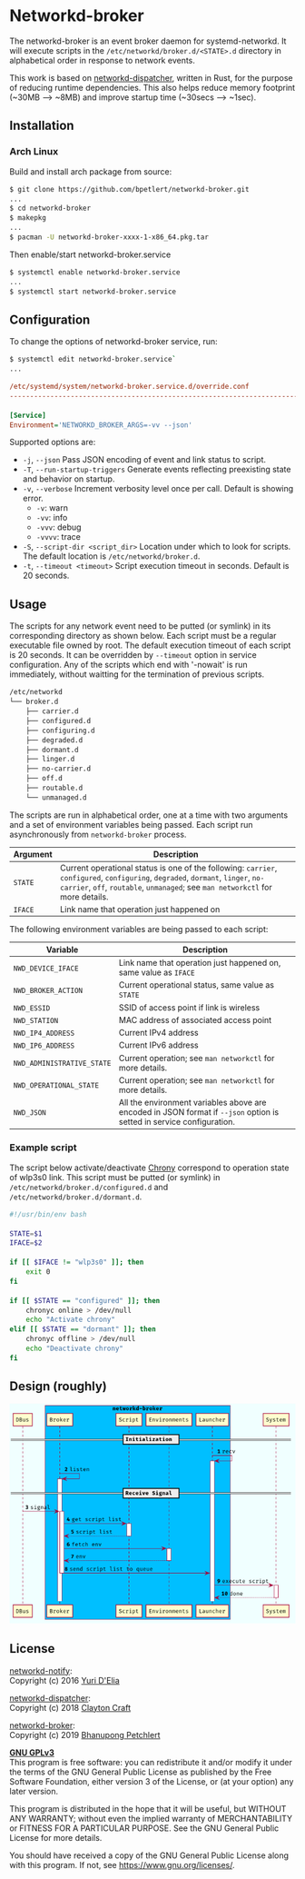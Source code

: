# Networkd-broker

The networkd-broker is an event broker daemon for systemd-networkd. It will execute scripts in the `/etc/networkd/broker.d/<STATE>.d` directory in alphabetical order in response to network events.

This work is based on [networkd-dispatcher](https://gitlab.com/craftyguy/networkd-dispatcher), written in Rust, for the purpose of reducing runtime dependencies. This also helps reduce memory footprint (~30MB &longrightarrow; ~8MB) and improve startup time (~30secs &longrightarrow; ~1sec).

## Installation

### Arch Linux

Build and install arch package from source:

```bash
$ git clone https://github.com/bpetlert/networkd-broker.git
...
$ cd networkd-broker
$ makepkg
...
$ pacman -U networkd-broker-xxxx-1-x86_64.pkg.tar
```

Then enable/start networkd-broker.service

```bash
$ systemctl enable networkd-broker.service
...
$ systemctl start networkd-broker.service
```

## Configuration

To change the options of networkd-broker service, run:

```bash
$ systemctl edit networkd-broker.service`
...
```

```ini
/etc/systemd/system/networkd-broker.service.d/override.conf
-------------------------------------------------------------------------

[Service]
Environment='NETWORKD_BROKER_ARGS=-vv --json'
```

Supported options are:

- `-j`, `--json`
  Pass JSON encoding of event and link status to script.
- `-T`, `--run-startup-triggers`
  Generate events reflecting preexisting state and behavior on startup.
- `-v`, `--verbose`
  Increment verbosity level once per call. Default is showing error.
  - `-v`: warn
  - `-vv`: info
  - `-vvv`: debug
  - `-vvvv`: trace
- `-S`, `--script-dir <script_dir>`
  Location under which to look for scripts. The default location is `/etc/networkd/broker.d`.
- `-t`, `--timeout <timeout>`
  Script execution timeout in seconds. Default is 20 seconds.

## Usage

The scripts for any network event need to be putted (or symlink) in its corresponding directory as shown below. Each script must be a regular executable file owned by root. The default execution timeout of each script is 20 seconds. It can be overridden by `--timeout` option in service configuration. Any of the scripts which end with '-nowait' is run immediately, without waitting for the termination of previous scripts.

```bash
/etc/networkd
└── broker.d
    ├── carrier.d
    ├── configured.d
    ├── configuring.d
    ├── degraded.d
    ├── dormant.d
    ├── linger.d
    ├── no-carrier.d
    ├── off.d
    ├── routable.d
    └── unmanaged.d
```

The scripts are run in alphabetical order, one at a time with two arguments and a set of environment variables being passed. Each script run asynchronously from `networkd-broker` process.

| Argument | Description                                                                                                                                                                                                       |
| -------- | ----------------------------------------------------------------------------------------------------------------------------------------------------------------------------------------------------------------- |
| `STATE`  | Current operational status is one of the following: `carrier`, `configured`, `configuring`, `degraded`, `dormant`, `linger`, `no-carrier`, `off`, `routable`, `unmanaged`; see `man networkctl` for more details. |
| `IFACE`  | Link name that operation just happened on                                                                                                                                                                         |

The following environment variables are being passed to each script:

| Variable                   | Description                                                                                                           |
| -------------------------- | --------------------------------------------------------------------------------------------------------------------- |
| `NWD_DEVICE_IFACE`         | Link name that operation just happened on, same value as `IFACE`                                                      |
| `NWD_BROKER_ACTION`        | Current operational status, same value as `STATE`                                                                     |
| `NWD_ESSID`                | SSID of access point if link is wireless                                                                              |
| `NWD_STATION`              | MAC address of associated access point                                                                                |
| `NWD_IP4_ADDRESS`          | Current IPv4 address                                                                                                  |
| `NWD_IP6_ADDRESS`          | Current IPv6 address                                                                                                  |
| `NWD_ADMINISTRATIVE_STATE` | Current operation; see `man networkctl` for more details.                                                             |
| `NWD_OPERATIONAL_STATE`    | Current operation; see `man networkctl` for more details.                                                             |
| `NWD_JSON`                 | All the environment variables above are encoded in JSON format if `--json` option is setted in service configuration. |

### Example script

The script below activate/deactivate [Chrony](https://wiki.archlinux.org/index.php/Chrony) correspond to operation state of wlp3s0 link. This script must be putted (or symlink) in `/etc/networkd/broker.d/configured.d` and `/etc/networkd/broker.d/dormant.d`.

```bash
#!/usr/bin/env bash

STATE=$1
IFACE=$2

if [[ $IFACE != "wlp3s0" ]]; then
    exit 0
fi

if [[ $STATE == "configured" ]]; then
    chronyc online > /dev/null
    echo "Activate chrony"
elif [[ $STATE == "dormant" ]]; then
    chronyc offline > /dev/null
    echo "Deactivate chrony"
fi
```

## Design (roughly)

![Sequence Diagram](docs/assets/networkd-broker.png)

## License

[networkd-notify](https://github.com/wavexx/networkd-notify):\
Copyright (c) 2016 [Yuri D'Elia](wavexx@thregr.org)

[networkd-dispatcher](https://gitlab.com/craftyguy/networkd-dispatcher):\
Copyright (c) 2018 [Clayton Craft](clayton@craftyguy.net)

[networkd-broker](https://github.com/bpetlert/networkd-broker):\
Copyright (c) 2019 [Bhanupong Petchlert](bpetlert@gmail.com)

**[GNU GPLv3](./LICENSE)**\
This program is free software: you can redistribute it and/or modify
it under the terms of the GNU General Public License as published by
the Free Software Foundation, either version 3 of the License, or
(at your option) any later version.

This program is distributed in the hope that it will be useful,
but WITHOUT ANY WARRANTY; without even the implied warranty of
MERCHANTABILITY or FITNESS FOR A PARTICULAR PURPOSE. See the
GNU General Public License for more details.

You should have received a copy of the GNU General Public License
along with this program. If not, see <https://www.gnu.org/licenses/>.
